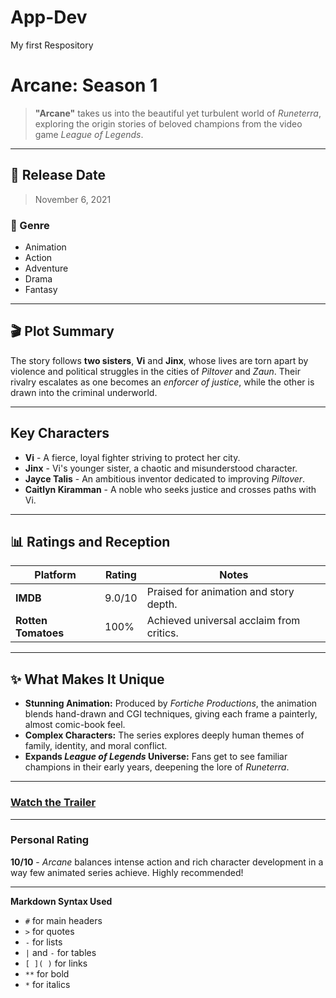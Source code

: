 # App-Dev
My first Respository

# Arcane: Season 1

> **"Arcane"** takes us into the beautiful yet turbulent world of *Runeterra*, exploring the origin stories of beloved champions from the video game *League of Legends*.

---

## 📅 Release Date
> November 6, 2021

### 🌟 Genre
- Animation
- Action
- Adventure
- Drama
- Fantasy

---

## 🎬 Plot Summary

The story follows **two sisters**, **Vi** and **Jinx**, whose lives are torn apart by violence and political struggles in the cities of *Piltover* and *Zaun*. Their rivalry escalates as one becomes an *enforcer of justice*, while the other is drawn into the criminal underworld.

---

## Key Characters

- **Vi** - A fierce, loyal fighter striving to protect her city.
- **Jinx** - Vi's younger sister, a chaotic and misunderstood character.
- **Jayce Talis** - An ambitious inventor dedicated to improving *Piltover*.
- **Caitlyn Kiramman** - A noble who seeks justice and crosses paths with Vi.

---

## 📊 Ratings and Reception

| Platform      | Rating       | Notes                                          |
| ------------- | ------------ | ----------------------------------------------- |
| **IMDB**      | 9.0/10       | Praised for animation and story depth.          |
| **Rotten Tomatoes** | 100%   | Achieved universal acclaim from critics.        |

---

## ✨ What Makes It Unique

- **Stunning Animation:** Produced by *Fortiche Productions*, the animation blends hand-drawn and CGI techniques, giving each frame a painterly, almost comic-book feel.
- **Complex Characters:** The series explores deeply human themes of family, identity, and moral conflict.
- **Expands *League of Legends* Universe:** Fans get to see familiar champions in their early years, deepening the lore of *Runeterra*.

---

### [Watch the Trailer](https://www.youtube.com/watch?v=fXmAurh012s)

---

### Personal Rating
**10/10** - *Arcane* balances intense action and rich character development in a way few animated series achieve. Highly recommended!

---

**Markdown Syntax Used**

- `#` for main headers
- `>` for quotes
- `-` for lists
- `|` and `-` for tables
- `[ ]( )` for links
- `**` for bold
- `*` for italics
